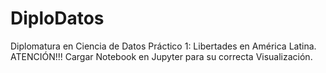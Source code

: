 # DiploDatos
Diplomatura en Ciencia de Datos
Práctico 1: Libertades en América Latina. ATENCIÓN!!! Cargar Notebook en Jupyter para su correcta Visualización.
